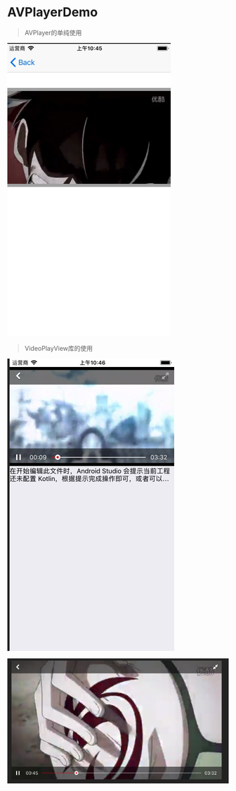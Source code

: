 # AVPlayerDemo

>AVPlayer的单纯使用

![AVPlayer](https://github.com/AgoniNemo/AVPlayerDemo/raw/master/images/1509072321588.jpg)


> VideoPlayView库的使用

![AVPlayer](https://github.com/AgoniNemo/AVPlayerDemo/raw/master/images/1509072422521.jpg)

![AVPlayer](https://github.com/AgoniNemo/AVPlayerDemo/raw/master/images/1509072702941.jpg)